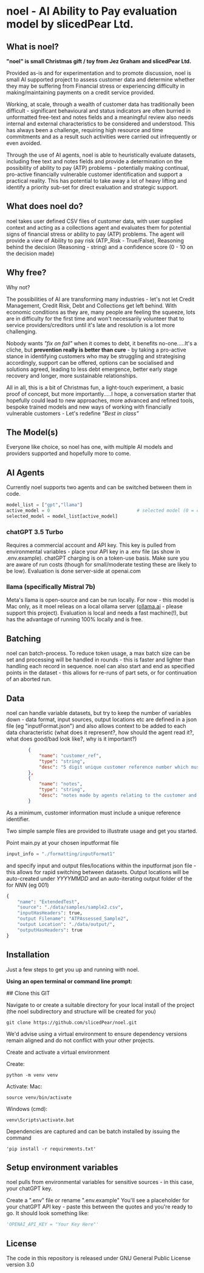 # noel - AI Ability to Pay evaluation model by slicedPear Ltd.

## What is noel?
**"noel" is small Christmas gift / toy from Jez Graham and slicedPear Ltd.**

Provided as-is and for experimentation and to promote discussion, noel is small AI supported project to assess customer data and determine whether they may be suffering from Financial stress or experiencing difficulty in making/maintaining payments on a credit service provided.

Working, at scale, through a wealth of customer data has traditionally been difficult - significant behavioural and status indicators are often burried in unformatted free-text and notes fields and a meaningful review also needs internal and external characteristics to be considered and understood. This has always been a challenge, requiring high resource and time commitments and as a result such activities were carried out infrequently or even avoided. 

Through the use of AI agents, noel is able to heuristically evaluate datasets, including free text and notes fields and provide a determination on the possibility of ability to pay (ATP) problems - potentially making continual, pro-active financially vulnerable customer identification and support a practical reality. This has potential to take away a lot of heavy lifting and identify a priority sub-set for direct evaluation and strategic support.

## What does noel do?
noel takes user defined CSV files of customer data, with user supplied context and acting as a collections agent and evaluates them for potential signs of financial stress or ability to pay (ATP) problems. The agent will provide a view of Ability to pay risk (ATP_Risk - True/False), Reasoning behind the decision (Reasoning - string) and a confidence score (0 - 10 on the decision made)

## Why free?
Why not? 

The possibilities of AI are transforming many industries - let's not let Credit Management, Credit Risk, Debt and Collections get left behind. With economic conditions as they are, many people are feeling the squeeze, lots are in difficulty for the first time and won't necessarily volunteer that to service providers/creditors until it's late and resolution is a lot more challenging. 

Nobody wants *"fix on fail"* when it comes to debt, it benefits no-one.....It's a cliche, but **prevention really is better than cure** - by taking a pro-active stance in identifying customers who may be struggling and strategising accordingly, support can be offered, options can be socialised and solutions agreed, leading to less debt emergence, better early stage recovery and longer, more sustainable relationships.

All in all, this is a bit of Christmas fun, a light-touch experiment, a basic proof of concept, but more importantly.....I hope, a conversation starter that hopefully could lead to new approaches, more advanced and refined tools, bespoke trained models and new ways of working with financially vulnerable customers - Let's redefine *"Best in class"*

## The Model(s)
Everyone like choice, so noel has one, with multiple AI models and providers supported and hopefully more to come.

## AI Agents
Currently noel supports two agents and can be switched between them in code.
```python
model_list = ["gpt","llama"]                    
active_model = 0                                # selected model (0 = chatGPT 3.5 Turbo, 1 = llama/Mistral)
selected_model = model_list[active_model]     
```

### chatGPT 3.5 Turbo
Requires a commercial account and API key. This key is pulled from environmental variables - place your API key in a .env file (as show in .env.example). chatGPT charging is on a token-use basis. Make sure you are aware of run costs (though for small/moderate testing these are likely to be low). Evaluation is done server-side at openai.com

### llama (specifically Mistral 7b)
Meta's llama is open-source and can be run locally. For now - this model is Mac only, as it moel relieas on a local ollama server ([ollama.ai](https://ollama.ai) - please support this project). Evaluation is local and needs a fast machine(!), but has the advantage of running 100% locally and is free.

## Batching
noel can batch-process. To reduce token usage, a max batch size can be set and processing will be handled in rounds - this is faster and lighter than handling each record in sequence. noel can also start and end as specified points in the dataset - this allows for re-runs of part sets, or for continuation of an aborted run.

## Data
noel can handle variable datasets, but try to keep the number of variables down - data format, input sources, output locations etc are defined in a json file (eg "inputFormat.json") and also allows context to be added to each data characteristic (what does it represent?, how should the agent read it?, what does good/bad look like?, why is it important?)

```json
        {
            "name": "customer_ref",
            "type": "string",
            "desc": "5 digit unique customer reference number which must remain with the customer and is used to identify them"
        },
        {
            "name": "notes",
            "type": "string",
            "desc": "notes made by agents relating to the customer and their account including any recent interactions"
        }
```

As a minimum, customer information must include a unique reference identifier.

Two simple sample files are provided to illustrate usage and get you started.

Point main.py at your chosen inputformat file
```python
input_info = "./formatting/inputFormat1"
```

and specify input and output files/locations within the inputformat json file - this allows for rapid switching between datasets. Output locations will be auto-created under *YYYYMMDD* and an auto-iterating output folder of the for *NNN* (eg 001)

```python
{
    "name": "ExtendedTest",
    "source": "./data/samples/sample2.csv",
    "inputHasHeaders": true,
    "output Filename": "ATPAssessed_Sample2",
    "output Location": "./data/output/",
    "outputHasHeaders": true
}
```

## Installation
Just a few steps to get you up and running with noel.

**Using an open terminal or command line prompt:**

## Clone this GIT

Navigate to or create a suitable directory for your local install of the project (the noel subdirectory and structure will be created for you)

```commandline
git clone https://github.com/slicedPear/noel.git
```

We'd advise using a virtual environment to ensure dependency versions remain aligned and do not conflict with your other projects. 

Create and activate a virtual environment

Create:
```commandline
python -m venv venv
```
Activate:
Mac:
```commandline
source venv/bin/activate
```
Windows (cmd):
```commandline
venv\Scripts\activate.bat
```

Dependencies are captured and can be batch installed by issuing the command
```commandline
'pip install -r requirements.txt'
```

## Setup environment variables
noel pulls from environmental variables for sensitive sources - in this case, your chatGPT key.

Create a ".env" file or rename ".env.example"
You'll see a placeholder for your chatGPT API key - paste this between the quotes and you're ready to go. It should look something like:
```python
'OPENAI_API_KEY = "Your Key Here"'
```

## License
The code in this repository is released under GNU General Public License version 3.0
